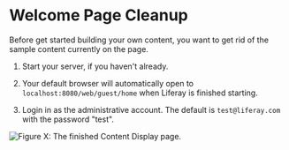 # Welcome Page Cleanup

Before get started building your own content, you want to get rid of the sample
content currently on the page.

1. Start your server, if you haven't already.

2. Your default browser will automatically open to 
    `localhost:8080/web/guest/home` when Liferay is finished starting.
    
3. Login in as the administrative account. The default is `test@liferay.com` 
    with the password "test".

![Figure X: The finished Content Display page.](../../images/lp-bio-page.png)

